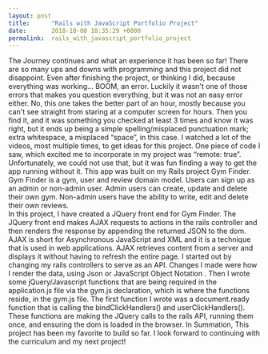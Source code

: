 ```yaml
---
layout: post
title:      "Rails with JavaScript Portfolio Project"
date:       2018-10-08 18:35:29 +0000
permalink:  rails_with_javascript_portfolio_project
---
```


  The Journey continues and what an experience it has been so far! There are so many ups and downs with programming and this project did not disappoint. Even after finishing the project, or thinking I did, because everything was working...  BOOM, an error. Luckily it wasn't one of those errors that makes you question everything, but it was not an easy error either. No, this one takes the better part of an hour, mostly because you can't see straight from staring at a computer screen for hours. Then you find it, and it was something you checked at least 3 times and know it was right, but it ends up being a simple spelling/misplaced punctuation mark; extra whitespace, a misplaced “space”, in this case. I watched a lot of the videos, most multiple times, to get ideas for this project. One piece of code I saw, which excited me to incorporate in my project was “remote: true”. Unfortunately, we could not use that, but it was fun finding a way to get the app running without it.
  This app was built on my Rails project Gym Finder. Gym Finder is a gym, user and review domain model. Users can sign up as an admin or non-admin user. Admin users can create, update and delete their own gym. Non-admin users have the ability to write, edit and delete their own reviews.  
  In this project, I have created a JQuery front end for Gym Finder. The JQuery front end makes AJAX requests to actions in the rails controller and then renders the response by appending the returned JSON to the dom.  AJAX is short for Asynchronous JavaScript and XML and it is a technique that is used in web applications. AJAX retrieves content from a server and displays it without having to refresh the entire page.
  I started out by changing my rails controllers to serve as an API. Changes I made were how I render the data, using Json or JavaScript Object Notation . Then I wrote some jQuery/Javascript functions that are being required in the application.js file via the gym.js declaration, which is where the functions reside, in the gym.js file. The first function I wrote was a document.ready function that is calling the bindClickHandlers() and userClickHandlers(). These functions are making the JQuery calls to the rails API, running them once, and ensuring the dom is loaded in the browser. 
  In Summation, This project has been my favorite to build so far. I look forward to continuing with the curriculum and my next project!


